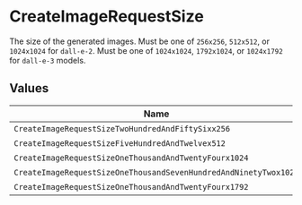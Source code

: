 # CreateImageRequestSize

The size of the generated images. Must be one of `256x256`, `512x512`, or `1024x1024` for `dall-e-2`. Must be one of `1024x1024`, `1792x1024`, or `1024x1792` for `dall-e-3` models.


## Values

| Name                                                             | Value                                                            |
| ---------------------------------------------------------------- | ---------------------------------------------------------------- |
| `CreateImageRequestSizeTwoHundredAndFiftySixx256`                | 256x256                                                          |
| `CreateImageRequestSizeFiveHundredAndTwelvex512`                 | 512x512                                                          |
| `CreateImageRequestSizeOneThousandAndTwentyFourx1024`            | 1024x1024                                                        |
| `CreateImageRequestSizeOneThousandSevenHundredAndNinetyTwox1024` | 1792x1024                                                        |
| `CreateImageRequestSizeOneThousandAndTwentyFourx1792`            | 1024x1792                                                        |